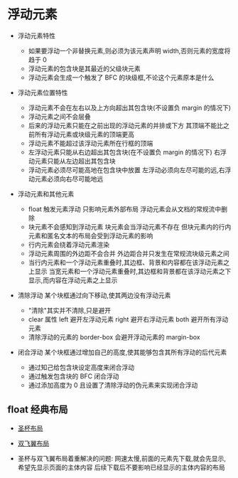 # 浮动元素

- 浮动元素特性

  - 如果要浮动一个非替换元素,则必须为该元素声明 width,否则元素的宽度将趋于 0
  - 浮动元素的包含块是其最近的父级块元素
  - 浮动元素会生成一个触发了 BFC 的块级框,不论这个元素原本是什么

- 浮动元素位置特性

  - 浮动元素不会在左右以及上方向超出其包含块(不设置负 margin 的情况下)
  - 浮动元素之间不会层叠
  - 后来的浮动元素只能在之前出现的浮动元素的并排或下方
    其顶端不能比之前所有浮动元素或块级元素的顶端更高
  - 浮动元素不能超过该浮动元素所在行框的顶端
  - 左浮动元素只能从右边超出其包含块(在不设置负 margin 的情况下)
    右浮动元素只能从左边超出其包含块
  - 浮动元素必须尽可能高地在包含块中放置
    左浮动必须向左尽可能的远,右浮动元素必须向右尽可能地远

- 浮动元素和其他元素

  - float 触发元素浮动 只影响元素外部布局
    浮动元素会从文档的常规流中删除
  - 块元素不会感知到浮动元素 块元素会当浮动元素不存在
    但块元素内的行内元素和匿名文本的布局会受到浮动元素的影响
  - 行内元素会绕着浮动元素渲染
  - 浮动元素周围的外边距不会合并
    外边距合并只发生在常规流块级元素之间
  - 当行内元素和一个浮动元素重叠时,其边框、背景和内容都在该浮动元素之上显示
    当宽元素和一个浮动元素重叠时,其边框和背景都在该浮动元素之下显示,而内容在浮动元素之上显示

- 清除浮动 某个块框通过向下移动,使其两边没有浮动元素

  - "清除"其实并不清除,只是避开
  - clear 属性
    left 避开左浮动元素
    right 避开右浮动元素
    both 避开所有浮动元素
  - 清除浮动的元素的 border-box 会避开浮动元素的 margin-box

- 闭合浮动 某个块框通过增加自己的高度,使其能够包含其所有浮动的后代元素
  - 通过知己给包含块设定高度来闭合浮动
  - 通过触发包含块的 BFC 闭合浮动
  - 通过添加高度为 0 且设置了清除浮动的伪元素来实现闭合浮动

## float 经典布局

- [圣杯布局](<../%E7%BB%83%E4%B9%A0%E7%94%A8/%E5%9C%A3%E6%9D%AF%E5%B8%83%E5%B1%80(1).html>)

- [双飞翼布局](<../%E7%BB%83%E4%B9%A0%E7%94%A8/%E5%8F%8C%E9%A3%9E%E7%BF%BC%E5%B8%83%E5%B1%80(1).html>)

- 圣杯与双飞翼布局着重解决的问题:
  网速太慢,前面的元素先下载,就会先显示,希望先显示页面的主体内容
  后续下载后不要影响已经显示的主体内容的布局
